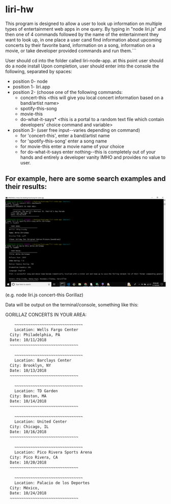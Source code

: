 # liri-hw

This program is designed to allow a user to look up information on multiple types of entertainment web apps in one query. By typing in "node liri.js" and then one of 4 commands followed by the name of the entertainment they want to look up, in one place a user cand find information about upcoming concerts by their favorite band, information on a song, information on a movie, or take developer provided commands and run them.```

User should cd into the folder called liri-node-app. at this point user should do a node install 
Upon completion, user should enter into the console the following, separated by spaces: 
* position 0- node
* position 1- liri.app
* position 2- (choose one of the following commands:
  * concert-this  <this will give you local concert information based on a band/artist name>
  * spotify-this-song   <this will give you spotify information for a song name>
  * movie-this    <this will give you information on a movie name of your choice>
  * do-what-it-says*  <this is a portal to a random text file which contain developers' choice command and variable>
* position 3- (user free input--varies depending on command)
  * for 'concert-this', enter a band/artist name
  * for 'spotify-this-song' enter a song name
  * for movie-this enter a movie name of your choice
  * for do-what-it-says enter nothing--this is completely out of your hands and entirely a developer vanity IMHO and provides no value to user.

## For example, here are some search examples and their results:

 ![ScreenShot](screenshot.gif)








(e.g. node liri.js concert-this Gorillaz)

Data will be output on the terminal/console, something like this:

GORILLAZ CONCERTS IN YOUR AREA:

        ~~~~~~~~~~~~~~~~~~~~~~~~~~~~~~
        Location: Wells Fargo Center
      City: Philadelphia, PA
      Date: 10/11/2018
      ~~~~~~~~~~~~~~~~~~~~~~~~~~~~~~

        ~~~~~~~~~~~~~~~~~~~~~~~~~~~~~~
        Location: Barclays Center
      City: Brooklyn, NY
      Date: 10/13/2018
      ~~~~~~~~~~~~~~~~~~~~~~~~~~~~~~

        ~~~~~~~~~~~~~~~~~~~~~~~~~~~~~~
        Location: TD Garden
      City: Boston, MA
      Date: 10/14/2018
      ~~~~~~~~~~~~~~~~~~~~~~~~~~~~~~

        ~~~~~~~~~~~~~~~~~~~~~~~~~~~~~~
        Location: United Center
      City: Chicago, IL
      Date: 10/16/2018
      ~~~~~~~~~~~~~~~~~~~~~~~~~~~~~~

        ~~~~~~~~~~~~~~~~~~~~~~~~~~~~~~
        Location: Pico Rivera Sports Arena
      City: Pico Rivera, CA
      Date: 10/20/2018
      ~~~~~~~~~~~~~~~~~~~~~~~~~~~~~~

        ~~~~~~~~~~~~~~~~~~~~~~~~~~~~~~
        Location: Palacio de los Deportes
      City: México,
      Date: 10/24/2018
      ~~~~~~~~~~~~~~~~~~~~~~~~~~~~~~


```
